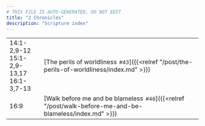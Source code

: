 ```yaml
---
# THIS FILE IS AUTO-GENERATED, DO NOT EDIT
title: "2 Chronicles"
description: "Scripture index"
---
```


|  |  |
| --- | --- |
| 14:1-2,9-12 <br/> 15:1-2,9-13,17 <br/> 16:1-3,7-13 | [The perils of worldliness<span style="font-size:smaller; padding-left:0.5em;">#43</span>]({{<relref "/post/the-perils-of-worldliness/index.md" >}}) |
| 16:9 | [Walk before me and be blameless<span style="font-size:smaller; padding-left:0.5em;">#46</span>]({{<relref "/post/walk-before-me-and-be-blameless/index.md" >}}) |
